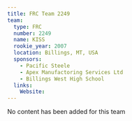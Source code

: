 ```yaml
---
title: FRC Team 2249
team:
  type: FRC
  number: 2249
  name: KISS
  rookie_year: 2007
  location: Billings, MT, USA
  sponsors:
    - Pacific Steele
    - Apex Manufactoring Services Ltd
    - Billings West High School
  links:
    Website: 
---
```

No content has been added for this team